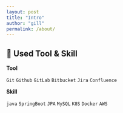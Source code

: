 ```yaml
---
layout: post
title: "Intro"
author: "gill"
permalink: /about/
---
```


## 📝 **Used Tool & Skill**

**Tool**

`Git` `Github` `GitLab` `Bitbucket` `Jira` `Confluence` 

**Skill**

`java` `SpringBoot` `JPA` `MySQL` `K8S`  `Docker` `AWS`

